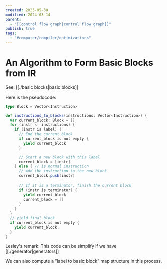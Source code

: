 ```yaml
---
created: 2023-05-30
modified: 2024-03-14
parent:
  - "[[control flow graph|control flow graph]]"
publish: true
tags:
  - "#computer/compiler/optimizations"
---
```


# An Algorithm to Form Basic Blocks from IR
See: [[./basic blocks|basic blocks]]

Here is the pseudocode:
``` scala
type Block = Vector<Instruction>

def instructions_to_blocks(instructions: Vector<Instruction>) {
  var current_block: Block = []
  for (instr <- instructions) {
    if (instr is label) {
      // End the current block
      if current_block is not empty {
        yield current_block
      }

      // Start a new block with this label
      current_block = [instr]
    } else { // is normal instruction
      // Add the instruction to the new block
      current_block.push(instr)
      
      // If it is a terminator, finish the current block
      if (instr is terminator) {
        yield current_block
        current_block = []
      }
    }
  }
  // yield final block
  if current_block is not empty {
    yield current_block;
  }
}
```

Lesley's remark: This code can be simplify if we have [[./generator|generators]]

We can also compute a "label to basic block" map structure in this process.